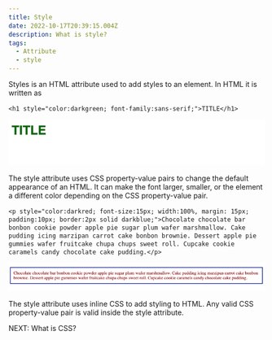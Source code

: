 ```yaml
---
title: Style
date: 2022-10-17T20:39:15.004Z
description: What is style?
tags:
  - Attribute
  - style
---
```

Styles is an HTML attribute used to add styles to an element. In HTML it is written as

```
<h1 style="color:darkgreen; font-family:sans-serif;">TITLE</h1>
```

![Appearance of an h1 with dark green text and sans-serif font](../assets/style_heading.png)

The style attribute uses CSS property-value pairs to change the default appearance of an HTML. It can make the font larger, smaller, or the element a different color depending on the CSS property-value pair.

```
<p style="color:darkred; font-size:15px; width:100%, margin: 15px; padding:10px; border:2px solid darkblue;">Chocolate chocolate bar bonbon cookie powder apple pie sugar plum wafer marshmallow. Cake pudding icing marzipan carrot cake bonbon brownie. Dessert apple pie gummies wafer fruitcake chupa chups sweet roll. Cupcake cookie caramels candy chocolate cake pudding.</p>
```

![A paragraph with the color changes, border added, with padding and margins](../assets/style_para.png)

The style attribute uses inline CSS to add styling to HTML. Any valid CSS property-value pair is valid inside the style attribute.



NEXT: What is CSS?